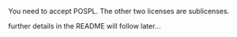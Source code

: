 You need to accept POSPL.
The other two licenses are sublicenses.

further details in the README will follow later...
